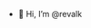 - 👋 Hi, I’m @revalk

<!---
revalk/revalk is a ✨ special ✨ repository because its `README.md` (this file) appears on your GitHub profile.
You can click the Preview link to take a look at your changes.
--->
